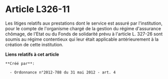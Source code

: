 # Article L326-11

Les litiges relatifs aux prestations dont le service est assuré par l'institution, pour le compte de l'organisme chargé de la
gestion du régime d'assurance chômage, de l'Etat ou du Fonds de solidarité prévu à l'article L. 327-26 sont soumis au régime
contentieux qui leur était applicable antérieurement à la création de cette institution.

**Liens relatifs à cet article**

	**Créé par**:

	  - Ordonnance n°2012-788 du 31 mai 2012 - art. 4
